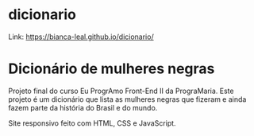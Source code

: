 # dicionario

Link: https://bianca-leal.github.io/dicionario/

<h1>Dicionário de mulheres negras</h1>

Projeto final do curso Eu ProgrAmo Front-End II da PrograMaria.
Este projeto é um dicionário que lista as mulheres negras que fizeram e ainda fazem parte da história do Brasil e do mundo.

Site responsivo feito com HTML, CSS e JavaScript.

